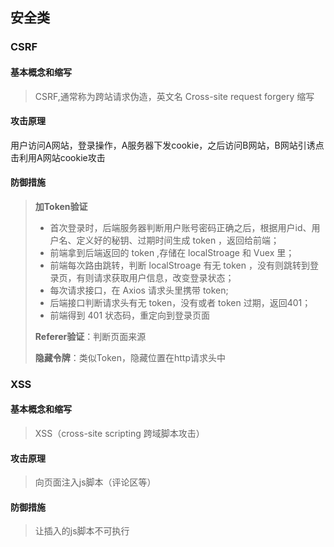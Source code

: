 ## 安全类

### CSRF

#### 基本概念和缩写

> CSRF,通常称为跨站请求伪造，英文名 Cross-site request forgery 缩写

#### 攻击原理

用户访问A网站，登录操作，A服务器下发cookie，之后访问B网站，B网站引诱点击利用A网站cookie攻击

#### 防御措施

> **加Token验证**
>
> - 首次登录时，后端服务器判断用户账号密码正确之后，根据用户id、用户名、定义好的秘钥、过期时间生成 token ，返回给前端；
> - 前端拿到后端返回的 token ,存储在 localStroage 和 Vuex 里；
> - 前端每次路由跳转，判断 localStroage 有无 token ，没有则跳转到登录页，有则请求获取用户信息，改变登录状态；
> - 每次请求接口，在 Axios 请求头里携带 token;
> - 后端接口判断请求头有无 token，没有或者 token 过期，返回401；
> - 前端得到 401 状态码，重定向到登录页面
>
> **Referer验证**：判断页面来源
>
> **隐藏令牌**：类似Token，隐藏位置在http请求头中

### XSS

#### 基本概念和缩写

> XSS（cross-site scripting 跨域脚本攻击）

#### 攻击原理

> 向页面注入js脚本（评论区等）

#### 防御措施

> 让插入的js脚本不可执行